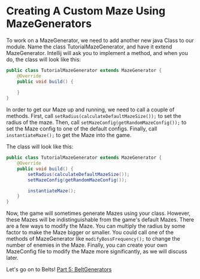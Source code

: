# Creating A Custom Maze Using MazeGenerators

To work on a MazeGenerator, we need to add another new java Class to our module. Name the class TutorialMazeGenerator, and have it extend MazeGenerator. Intellij will ask you to implement a method, and when you do, the class will look like this: 

```java
public class TutorialMazeGenerator extends MazeGenerator {
    @Override
    public void build() {
        
    }
}
```

In order to get our Maze up and running, we need to call a couple of methods. First, call `setRadius(calculateDefaultMazeSize());` to set the radius of the maze. Then, call `setMazeConfig(getRandomMazeConfig());` to set the Maze config to one of the default configs. Finally, call `instantiateMaze();` to get the Maze into the game.

The class will look like this:

```java
public class TutorialMazeGenerator extends MazeGenerator {
    @Override
    public void build() {
        setRadius(calculateDefaultMazeSize());
        setMazeConfig(getRandomMazeConfig());

        instantiateMaze();
    }
}
```

Now, the game will sometimes generate Mazes using your class. However, these Mazes will be indistinguishable from the game's default Mazes. There are a few ways to modify the Maze. You can multiply the radius by some factor to make the Maze bigger or smaller. You could call one of the methods of MazeGenerator like `modifyBossFrequency();` to change the number of enemies in the Maze. Finally, you can create your own MazeConfig file to modify the Maze more significantly, as we will discuss later.

Let's go on to Belts! [Part 5: BeltGenerators](tutorial/06_belt-generators.md)